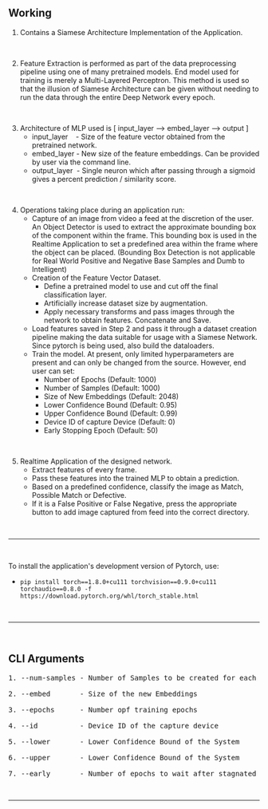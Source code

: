 ## **Working**

1. Contains a Siamese Architecture Implementation of the Application.

&nbsp;

2. Feature Extraction is performed as part of the data preprocessing pipeline using one of many pretrained models. End model used for training is merely a Multi-Layered Perceptron. This method is used so that the illusion of Siamese Architecture can be given without needing to run the data through the entire Deep Network every epoch.

&nbsp;

3. Architecture of MLP used is [ input_layer --> embed_layer --> output ]
    - input_layer&nbsp;&nbsp;&nbsp; - Size of the feature vector obtained from the pretrained network.
    - embed_layer - New size of the feature embeddings. Can be provided by user via the command line.
    - output_layer&nbsp; - Single neuron which after passing through a sigmoid gives a percent prediction / similarity score.

&nbsp;

4. Operations taking place during an application run:
    - Capture of an image from video a feed at the discretion of the user. An Object Detector is used to extract the approximate bounding box of the component within the frame. This bounding box is used in the Realtime Application to set a predefined area within the frame where the object can be placed. (Bounding Box Detection is not applicable for Real World Positive and Negative Base Samples and Dumb to Intelligent)
    - Creation of the Feature Vector Dataset.
        - Define a pretrained model to use and cut off the final classification layer.
        - Artificially increase dataset size by augmentation. 
        - Apply necessary transforms and pass images through the network to obtain features. Concatenate and Save.
    - Load features saved in Step 2 and pass it through a dataset creation pipeline making the data suitable for usage with a Siamese Network. Since pytorch is being used, also build the dataloaders.
    - Train the model. At present, only limited hyperparameters are present and can only be changed from the source. However, end user can set:
        - Number of Epochs (Default: 1000)
        - Number of Samples (Default: 1000)
        - Size of New Embeddings (Default: 2048)
        - Lower Confidence Bound (Default: 0.95)
        - Upper Confidence Bound (Default: 0.99)
        - Device ID of capture Device (Default: 0)
        - Early Stopping Epoch (Default: 50)

&nbsp;

5. Realtime Application of the designed network.
    - Extract features of every frame.
    - Pass these features into the trained MLP to obtain a prediction.
    - Based on a predefined confidence, classify the image as Match, Possible Match or Defective.
    - If it is a False Positive or False Negative, press the appropriate button to add image captured from feed into the correct directory.

&nbsp;

---

&nbsp;

To install the application's development version of Pytorch, use:

- `pip install torch==1.8.0+cu111 torchvision==0.9.0+cu111 torchaudio==0.8.0 -f https://download.pytorch.org/whl/torch_stable.html`

&nbsp;

---

&nbsp;

## **CLI Arguments**

<pre>
1. --num-samples - Number of Samples to be created for each class in the Dataset

2. --embed       - Size of the new Embeddings

3. --epochs      - Number opf training epochs

4. --id          - Device ID of the capture device

5. --lower       - Lower Confidence Bound of the System

6. --upper       - Lower Confidence Bound of the System

7. --early       - Number of epochs to wait after stagnated validation metrics before stopping the training
</pre>

&nbsp;

---